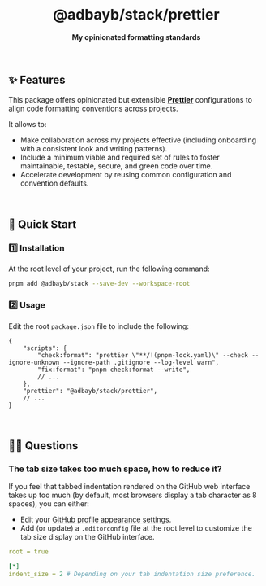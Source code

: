 <br>
<div align="center">
    <h1>@adbayb/stack/prettier</h1>
    <strong>My opinionated formatting standards</strong>
</div>
<br>
<br>

## ✨ Features

This package offers opinionated but extensible **[Prettier](https://prettier.io/)** configurations to align code formatting conventions across projects.

It allows to:

- Make collaboration across my projects effective (including onboarding with a consistent look and writing patterns).
- Include a minimum viable and required set of rules to foster maintainable, testable, secure, and green code over time.
- Accelerate development by reusing common configuration and convention defaults.

<br />

## 🚀 Quick Start

### 1️⃣ Installation

At the root level of your project, run the following command:

```bash
pnpm add @adbayb/stack --save-dev --workspace-root
```

### 2️⃣ Usage

Edit the root `package.json` file to include the following:

```jsonc
{
	"scripts": {
		"check:format": "prettier \"**/!(pnpm-lock.yaml)\" --check --ignore-unknown --ignore-path .gitignore --log-level warn",
		"fix:format": "pnpm check:format --write",
		// ...
	},
	"prettier": "@adbayb/stack/prettier",
	// ...
}
```

<br />

## 🤷‍♂️ Questions

### The tab size takes too much space, how to reduce it?

If you feel that tabbed indentation rendered on the GitHub web interface takes up too much (by default, most browsers display a tab character as 8 spaces), you can either:

- Edit your [GitHub profile appearance settings](https://docs.github.com/en/account-and-profile/setting-up-and-managing-your-personal-account-on-github/managing-user-account-settings/managing-your-tab-size-rendering-preference).
- Add (or update) a `.editorconfig` file at the root level to customize the tab size display on the GitHub interface.

```yaml
root = true

[*]
indent_size = 2 # Depending on your tab indentation size preference.
```

<br />
